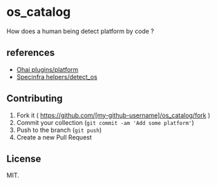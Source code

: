 # os_catalog

How does a human being detect platform by code ?


## references

- [Ohai plugins/platform](https://github.com/chef/ohai/tree/master/lib/ohai/plugins)
- [Specinfra helpers/detect_os](https://github.com/serverspec/specinfra/tree/master/lib/specinfra/helper/detect_os)

## Contributing

1. Fork it ( https://github.com/[my-github-username]/os_catalog/fork )
2. Commit your collection (`git commit -am 'Add some platform'`)
3. Push to the branch (`git push`)
4. Create a new Pull Request

## License

MIT.

